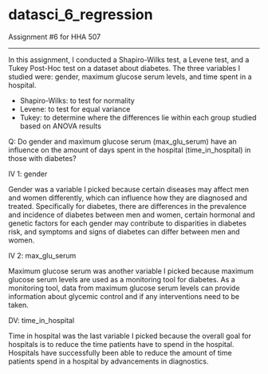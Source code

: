 # datasci_6_regression
Assignment #6 for HHA 507

---

In this assignment, I conducted a Shapiro-Wilks test, a Levene test, and a Tukey Post-Hoc test on a dataset about diabetes. The three variables I studied were: gender, maximum glucose serum levels, and time spent in a hospital.

- Shapiro-Wilks: to test for normality
- Levene: to test for equal variance
- Tukey: to determine where the differences lie within each group studied based on ANOVA results

Q: Do gender and maximum glucose serum (max_glu_serum) have an influence on the amount of days spent in the hospital (time_in_hospital) in those with diabetes?

IV 1: gender

Gender was a variable I picked because certain diseases may affect men and women differently, which can influence how they are diagnosed and treated. Specifically for diabetes, there are differences in the prevalence and incidence of diabetes between men and women, certain hormonal and genetic factors for each gender may contribute to disparities in diabetes risk, and symptoms and signs of diabetes can differ between men and women.

IV 2: max_glu_serum

Maximum glucose serum was another variable I picked because maximum glucose serum levels are used as a monitoring tool for diabetes. As a monitoring tool, data from maximum glucose serum levels can provide information about glycemic control and if any interventions need to be taken.

DV: time_in_hospital

Time in hospital was the last variable I picked because the overall goal for hospitals is to reduce the time patients have to spend in the hospital. Hospitals have successfully been able to reduce the amount of time patients spend in a hospital by advancements in diagnostics.
